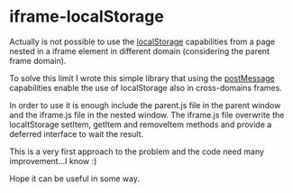 # iframe-localStorage
Actually is not possible to use the [localStorage][localStorage] capabilities from a page nested in a iframe element in different domain (considering the parent frame domain).

To solve this limit I wrote this simple library that using the [postMessage][postMessage] capabilities enable the use of localStorage also in cross-domains frames.

In order to use it is enough include the parent.js file in the parent window and the iframe.js file in the nested window.
The iframe.js file overwrite the localtStorage setItem, getItem and removeItem methods and provide a deferred interface to wait the result.

This is a very first approach to the problem and the code need many improvement...I know :)

Hope it can be useful in some way.

[localStorage]:https://developer.mozilla.org/en-US/docs/Web/API/Window/localStorage
[postMessage]:https://developer.mozilla.org/en-US/docs/Web/API/Window/postMessage